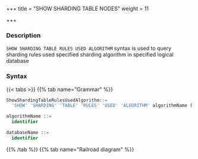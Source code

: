 +++
title = "SHOW SHARDING TABLE NODES"
weight = 11

+++

### Description

`SHOW SHARDING TABLE RULES USED ALGORITHM` syntax is used to query sharding rules used specified sharding algorithm in specified logical database

### Syntax

{{< tabs >}}
{{% tab name="Grammar" %}}
```sql
ShowShardingTableRulesUsedAlgorithm::=
  'SHOW' 'SHARDING' 'TABLE' 'RULES' 'USED' 'ALGORITHM' algorithmName ('FROM' databaseName)?

algorithmName ::=
  identifier

databaseName ::=
  identifier
```
{{% /tab %}}
{{% tab name="Railroad diagram" %}}
<iframe frameborder="0" name="diagram" id="diagram" width="100%" height="100%"></iframe>
{{% /tab %}}
{{< /tabs >}}


### Supplement

- When databaseName is not specified, the default is the currently used DATABASE. If DATABASE is not used, No database selected will be prompted.

### Return value description

| Columns | Descriptions       |
|---------|--------------------|
| type    | Sharding rule type |
| name    | Sharding rule name |

### Example

- Query sharding table rules for the specified sharding algorithm in spicified logical database

```sql
SHOW SHARDING TABLE RULES USED ALGORITHM table_inline FROM sharding_db;
```

```sql
mysql> SHOW SHARDING TABLE RULES USED ALGORITHM table_inline FROM sharding_db;
+-------+--------------+
| type  | name         |
+-------+--------------+
| table | t_order_item |
+-------+--------------+
1 row in set (0.00 sec)
```

- Query sharding table rules for specified sharding algorithm in the current logical database

```sql
SHOW SHARDING TABLE RULES USED ALGORITHM table_inline;
```

```sql
mysql> SHOW SHARDING TABLE RULES USED ALGORITHM table_inline;
+-------+--------------+
| type  | name         |
+-------+--------------+
| table | t_order_item |
+-------+--------------+
1 row in set (0.01 sec)
```

### Reserved word

`SHOW`, `SHARDING`, `TABLE`, `RULES`, `USED`, `ALGORITHM`, `FROM`

### Related links

- [Reserved word](/en/user-manual/shardingsphere-proxy/distsql/syntax/reserved-word/)
